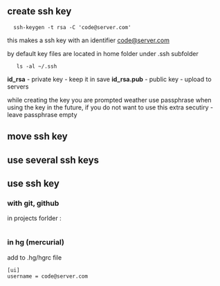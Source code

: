 ## create ssh key

```
  ssh-keygen -t rsa -C 'code@server.com'
```

this makes a ssh key with an identifier code@server.com

by default key files are located in home folder under .ssh subfolder

```
   ls -al ~/.ssh
``` 

__id_rsa__         - private key - keep it in save
**id_rsa.pub**     - public key - upload to servers

while creating the key you are prompted weather use passphrase when using the key in the future, if you do not want to use this extra secutiry - leave passphrase empty

## move ssh key

## use several ssh keys


## use ssh key

### with git, github

in projects forlder :

```git config user.email code@server.com
```
### in hg (mercurial)
add to .hg/hgrc file

```
[ui]
username = code@server.com
```




